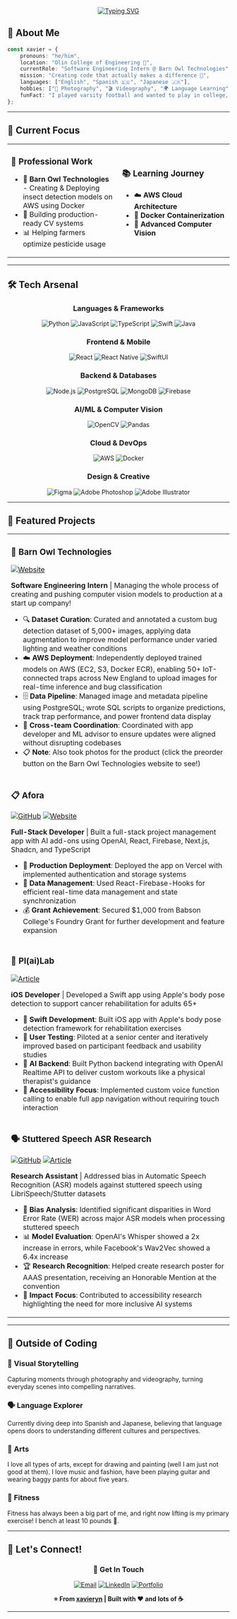 <div align="center">
  
[![Typing SVG](https://readme-typing-svg.herokuapp.com?font=Fira+Code&size=32&duration=3000&pause=1000&color=36BCF7FF&center=true&vCenter=true&width=800&height=80&lines=Hi%2C+I'm+Xavier+Nishikawa;Hola%2C+me+llamo+Xavier+Nishikawa;%E3%83%A4%E3%83%9E%E3%83%88%E8%A5%BF%E5%B7%9D%E3%81%A7%E3%81%99;Passionate+Computer+Science+Student)](https://git.io/typing-svg)

</div>

## 🚀 About Me

```typescript
const xavier = {
    pronouns: "he/him",
    location: "Olin College of Engineering 🏫",
    currentRole: "Software Engineering Intern @ Barn Owl Technologies",
    mission: "Creating code that actually makes a difference 🌾",
    languages: ["English", "Spanish 🇪🇸", "Japanese 🇯🇵"],
    hobbies: ["📸 Photography", "🎬 Videography", "🌍 Language Learning", "🏋️ Lifting"],
    funFact: "I played varsity football and wanted to play in college, until I got injured... Now I code instead. "
};
```

---

## 🎯 Current Focus

<table>
<tr>
<td width="50%">

### 🔬 **Professional Work**
- 🦉 **Barn Owl Technologies** - Creating & Deploying insect detection models on AWS using Docker
- 🚀 Building production-ready CV systems
- 📊 Helping farmers optimize pesticide usage

</td>
<td width="50%">

### 📚 **Learning Journey**
- ☁️ **AWS Cloud Architecture**
- 🐳 **Docker Containerization** 
- 🤖 **Advanced Computer Vision**

</td>
</tr>
</table>

---

## 🛠️ Tech Arsenal

<div align="center">

### Languages & Frameworks
![Python](https://img.shields.io/badge/Python-3776AB?style=for-the-badge&logo=python&logoColor=white)
![JavaScript](https://img.shields.io/badge/JavaScript-F7DF1E?style=for-the-badge&logo=javascript&logoColor=black)
![TypeScript](https://img.shields.io/badge/TypeScript-007ACC?style=for-the-badge&logo=typescript&logoColor=white)
![Swift](https://img.shields.io/badge/Swift-FA7343?style=for-the-badge&logo=swift&logoColor=white)
![Java](https://img.shields.io/badge/Java-ED8B00?style=for-the-badge&logo=java&logoColor=white)

### Frontend & Mobile
![React](https://img.shields.io/badge/React-20232A?style=for-the-badge&logo=react&logoColor=61DAFB)
![React Native](https://img.shields.io/badge/React_Native-20232A?style=for-the-badge&logo=react&logoColor=61DAFB)
![SwiftUI](https://img.shields.io/badge/SwiftUI-FA7343?style=for-the-badge&logo=swift&logoColor=white)

### Backend & Databases
![Node.js](https://img.shields.io/badge/Node.js-43853D?style=for-the-badge&logo=node.js&logoColor=white)
![PostgreSQL](https://img.shields.io/badge/PostgreSQL-316192?style=for-the-badge&logo=postgresql&logoColor=white)
![MongoDB](https://img.shields.io/badge/MongoDB-4EA94B?style=for-the-badge&logo=mongodb&logoColor=white)
![Firebase](https://img.shields.io/badge/Firebase-039BE5?style=for-the-badge&logo=Firebase&logoColor=white)

### AI/ML & Computer Vision
![OpenCV](https://img.shields.io/badge/OpenCV-27338e?style=for-the-badge&logo=OpenCV&logoColor=white)
![Pandas](https://img.shields.io/badge/Pandas-2C2D72?style=for-the-badge&logo=pandas&logoColor=white)

### Cloud & DevOps
![AWS](https://img.shields.io/badge/AWS-232F3E?style=for-the-badge&logo=amazon-aws&logoColor=white)
![Docker](https://img.shields.io/badge/Docker-2496ED?style=for-the-badge&logo=docker&logoColor=white)

### Design & Creative
![Figma](https://img.shields.io/badge/Figma-F24E1E?style=for-the-badge&logo=figma&logoColor=white)
![Adobe Photoshop](https://img.shields.io/badge/Adobe%20Photoshop-31A8FF?style=for-the-badge&logo=Adobe%20Photoshop&logoColor=black)
![Adobe Illustrator](https://img.shields.io/badge/Adobe%20Illustrator-FF9A00?style=for-the-badge&logo=adobe%20illustrator&logoColor=white)

</div>

---

## 🎨 Featured Projects

<table>
<tr>
<td width="100%">

### 🦉 **Barn Owl Technologies**
[![Website](https://img.shields.io/badge/Visit-barnowltechnologies.com-purple?style=flat-square&logo=safari&logoColor=white)](https://www.barnowltechnologies.com/)

**Software Engineering Intern** | Managing the whole process of creating and pushing computer vision models to production at a start up company!
- 🔍 **Dataset Curation**: Curated and annotated a custom bug detection dataset of 5,000+ images, applying data augmentation to improve model performance under varied lighting and weather conditions
- ☁️ **AWS Deployment**: Independently deployed trained models on AWS (EC2, S3, Docker ECR), enabling 50+ IoT-connected traps across New England to upload images for real-time inference and bug classification
- 🗄️ **Data Pipeline**: Managed image and metadata pipeline using PostgreSQL; wrote SQL scripts to organize predictions, track trap performance, and power frontend data display
- 🤝 **Cross-team Coordination**: Coordinated with app developer and ML advisor to ensure updates were aligned without disrupting codebases
- 📋 **Note**: Also took photos for the product (click the preorder button on the Barn Owl Technologies website to see!) 

</td>
</tr>
<tr>
<td width="100%">

### 📋 **Afora**
[![GitHub](https://img.shields.io/badge/GitHub-Afora-black?style=flat-square&logo=github&logoColor=white)](https://github.com/We1chJ/Afora)
[![Website](https://img.shields.io/badge/Visit-afora1.vercel.app-purple?style=flat-square&logo=safari&logoColor=white)](https://afora1.vercel.app/)

**Full-Stack Developer** | Built a full-stack project management app with AI add-ons using OpenAI, React, Firebase, Next.js, Shadcn, and TypeScript
- 🚀 **Production Deployment**: Deployed the app on Vercel with implemented authentication and storage systems
- 🔧 **Data Management**: Used React-Firebase-Hooks for efficient real-time data management and state synchronization
- 💰 **Grant Achievement**: Secured $1,000 from Babson College's Foundry Grant for further development and feature expansion

</td>
</tr>
<tr>
<td width="100%">

### 🏥 **Pl(ai)Lab**
[![Article](https://img.shields.io/badge/Read-Olin_Article-blue?style=flat-square&logo=newspaper&logoColor=white)](https://www.olin.edu/articles/story-oliners-collaborate-local-senior-center-artificial-intelligence-ai-and-augmented)

**iOS Developer** | Developed a Swift app using Apple's body pose detection to support cancer rehabilitation for adults 65+
- 📱 **Swift Development**: Built iOS app with Apple's body pose detection framework for rehabilitation exercises
- 👥 **User Testing**: Piloted at a senior center and iteratively improved based on participant feedback and usability studies
- 🤖 **AI Backend**: Built Python backend integrating with OpenAI Realtime API to deliver custom workouts like a physical therapist's guidance
- 🎤 **Accessibility Focus**: Implemented custom voice function calling to enable full app navigation without requiring touch interaction

</td>
</tr>
<tr>
<td width="100%">

### 🗣️ **Stuttered Speech ASR Research**
[![GitHub](https://img.shields.io/badge/GitHub-Code-black?style=flat-square&logo=github&logoColor=white)](https://github.com/dongim04/stuttered-speech-asr)
[![Article](https://img.shields.io/badge/Read-Olin_Article-blue?style=flat-square&logo=microscope&logoColor=white)](https://www.olin.edu/articles/story-dongim-lee-27-pint-receive-honorable-mention-aaas-presentation) 

**Research Assistant** | Addressed bias in Automatic Speech Recognition (ASR) models against stuttered speech using LibriSpeech/Stutter datasets
- 🔬 **Bias Analysis**: Identified significant disparities in Word Error Rate (WER) across major ASR models when processing stuttered speech
- 📊 **Model Evaluation**: OpenAI's Whisper showed a 2x increase in errors, while Facebook's Wav2Vec showed a 6.4x increase
- 🏆 **Research Recognition**: Helped create research poster for AAAS presentation, receiving an Honorable Mention at the convention
- 🎯 **Impact Focus**: Contributed to accessibility research highlighting the need for more inclusive AI systems

</td>
</tr>
</table>


---
## 🎨 Outside of Coding

### 📸 **Visual Storytelling**
Capturing moments through photography and videography, turning everyday scenes into compelling narratives.

</td>
<td width="25%">

### 🗣️ **Language Explorer**
Currently diving deep into Spanish and Japanese, believing that language opens doors to understanding different cultures and perspectives.

</td>
<td width="25%">

### 🎨 **Arts**
I love all types of arts, except for drawing and painting (well I am just not good at them). I love music and fashion, have been playing guitar and wearing baggy pants for about five years.

</td>
<td width="25%">

### 💪 **Fitness**
Fitness has always been a big part of me, and right now lifting is my primary exercise! I bench at least 10 pounds 💪.

</td>
</tr>
</table>

---

## 🤝 Let's Connect!

<div align="center">

### 💌 **Get In Touch**

[![Email](https://img.shields.io/badge/Email-xavier.nishikawa@gmail.com-red?style=for-the-badge&logo=gmail&logoColor=white)](mailto:xavier.nishikawa@gmail.com)
[![LinkedIn](https://img.shields.io/badge/LinkedIn-Xavier%20Nishikawa-blue?style=for-the-badge&logo=linkedin&logoColor=white)](https://linkedin.com/in/xavier-nishikawa)
[![Portfolio](https://img.shields.io/badge/Portfolio-xavieryn.vercel.app-green?style=for-the-badge&logo=vercel&logoColor=white)](https://xavieryn.vercel.app/)

<div align="center">
  
**⭐ From [xavieryn](https://github.com/xavieryn) | Built with ❤️ and lots of ☕**

</div>

---
